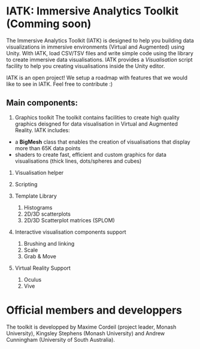 # IATK: Immersive Analytics Toolkit (Comming soon)

The Immersive Analytics Toolkit (IATK) is designed to help you building data visualizations in immersive environments (Virtual and Augmented) using Unity.
With IATK, load CSV/TSV files and write simple code using the library to create immersive data visualisations.
IATK provides a *Visualisation* script facility to help you creating visualisations inside the Unity editor.

IATK is an open project! We setup a roadmap with features that we would like to see in IATK. 
Feel free to contribute :)

## Main components:
1. Graphics toolkit
The toolkit contains facilities to create high quality graphics deisgned for data visualisation in Virtual and Augmented Reality. IATK includes:

- a **BigMesh** class that enables the creation of visualisations that display more than 65K data points 
- shaders to create fast, efficient and custom graphics for data visualisations (thick lines, dots/spheres and cubes)

1. Visualisation helper

1. Scripting

1. Template Library
   1. Histograms
   1. 2D/3D scatterplots
   1. 2D/3D Scatterplot matrices (SPLOM)
   
1. Interactive visualisation components support
   1. Brushing and linking
   1. Scale
   1. Grab & Move
   
1. Virtual Reality Support
   1. Oculus 
   1. Vive

# Official members and developpers
The toolkit is developped by Maxime Cordeil (project leader, Monash University), Kingsley Stephens (Monash University) and Andrew Cunningham (University of South Australia).
